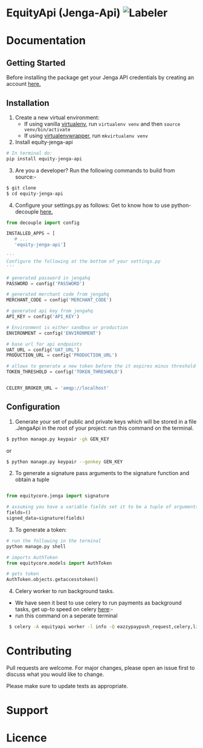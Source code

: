 # EquityApi (Jenga-Api) ![Labeler](https://github.com/justabeginner-team/EquityApi/workflows/Labeler/badge.svg)

# Documentation
## Getting Started
Before installing the package get your Jenga API credentials by creating an account [here.](https://developer.jengaapi.io)
## Installation
1. Create a new virtual environment:
    - If using vanilla [virtualenv](https://virtualenv.pypa.io/en/latest/), run `virtualenv venv` and then `source venv/bin/activate`
    - If using [virtualenvwrapper](https://virtualenvwrapper.readthedocs.org/en/latest/), run `mkvirtualenv venv`
2. Install equity-jenga-api
```bash
# In terminal do:
pip install equity-jenga-api
```
3. Are you a developer? Run the following commands to build from source:-

```bash
$ git clone 
$ cd equity-jenga-api
```
4. Configure your settings.py as follows:
Get to know how to use python-decouple [here.](https://simpleisbetterthancomplex.com/2015/11/26/package-of-the-week-python-decouple.html)
 ```python
from decouple import config

INSTALLED_APPS = [
    # ...
    'equity-jenga-api']

'''
Configure the following at the bottom of your settings.py
'''

# generated password in jengahq
PASSWORD = config('PASSWORD')

# generated merchant code from jengahq
MERCHANT_CODE = config('MERCHANT_CODE')

# generated api key from jengahq
API_KEY = config('API_KEY')

# Environment is either sandbox or production
ENVIRONMENT = config('ENVIRONMENT')

# base url for api endpoints
UAT_URL = config('UAT_URL')
PRODUCTION_URL = config('PRODUCTION_URL')

# allows to generate a new token before the it expires minus threshold is over, set this value to 600
TOKEN_THRESHOLD = config('TOKEN_THRESHOLD')


CELERY_BROKER_URL = 'amqp://localhost'
```
## Configuration
1. Generate your set of public and private keys which will be stored in a file .JengaApi in the root of your project:
  run this command on the terminal.
```bash
$ python manage.py keypair -gk GEN_KEY  
```
or
```bash
$ python manage.py keypair --genkey GEN_KEY 
```
2. To generate a signature pass arguments to the signature function and obtain a tuple 
  
 ```python

from equitycore.jenga import signature

# assuming you have a variable fields set it to be a tuple of arguments to be signed in their appropriate order
fields=()
signed_data=signature(fields)
``` 
3. To generate a token:
```python
# run the following in the terminal
python manage.py shell

# imports AuthToken
from equitycore.models import AuthToken

# gets token
AuthToken.objects.getaccesstoken()
``` 
4. Celery worker to run background tasks.
- We have seen it best to use celery to run payments as background tasks, get up-to speed on celery [here](https://docs.celeryproject.org/en/latest/django/first-steps-with-django.html):-
- run this command on a seperate terminal
```bash
 $ celery -A equityapi worker -l info -Q eazzypaypush_request,celery,lipanampesa_request
```

# Contributing
Pull requests are welcome. For major changes, please open an issue first to discuss what you would like to change.

Please make sure to update tests as appropriate.

# Support

# Licence

